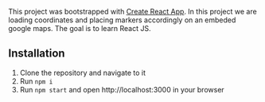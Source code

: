 This project was bootstrapped with [Create React App](https://github.com/facebook/create-react-app).
In this project we are loading coordinates and placing markers accordingly on an embeded google maps. The goal is to learn React JS.

## Installation
1. Clone the repository and navigate to it
2. Run `npm i`
3. Run `npm start` and open http://localhost:3000 in your browser